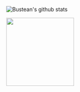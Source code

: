 ![Bustean's github stats](https://github-readme-stats.vercel.app/api?username=BusteanHAN&count_private=true&show_icons=true&include_all_commits=true&theme=radical&bg_color=0d1117)
<!-- <img src="https://cdn.discordapp.com/attachments/806300597338767450/833107403859820555/02rikkaspinleft.gif" width="200" /> -->
<img src="https://cdn.discordapp.com/attachments/806300597338767450/833106065980915742/02rikkaspin.gif" width="180"/>
<!-- ![](https://cdn.discordapp.com/attachments/806300597338767450/833100799361286174/02rikkaspin.gif =200x200) -->
<!--
Here are some ideas to get you started:

- 🔭 I’m currently working on ...
- 🌱 I’m currently learning ...
- 👯 I’m looking to collaborate on ...
- 🤔 I’m looking for help with ...
- 💬 Ask me about ...
- 📫 How to reach me: ...
- 😄 Pronouns: ...
- ⚡ Fun fact: ...
-->

